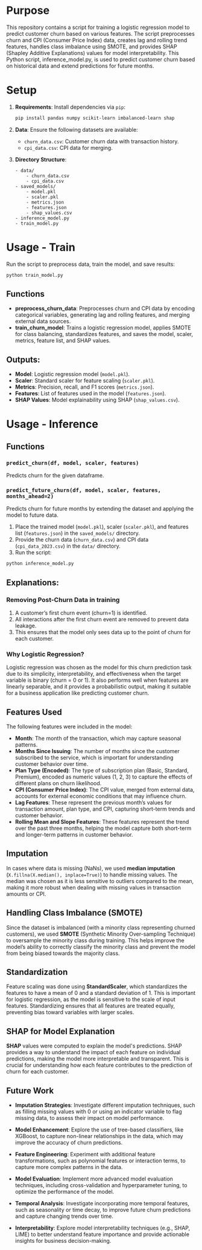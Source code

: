 # Purpose

This repository contains a script for training a logistic regression model to predict customer churn based on various features. The script preprocesses churn and CPI (Consumer Price Index) data, creates lag and rolling trend features, handles class imbalance using SMOTE, and provides SHAP (Shapley Additive Explanations) values for model interpretability.
This Python script, inference_model.py, is used to predict customer churn based on historical data and extend predictions for future months. 


# Setup

1. **Requirements**: Install dependencies via `pip`:
    ```bash
    pip install pandas numpy scikit-learn imbalanced-learn shap
    ```

2. **Data**: Ensure the following datasets are available:
    - `churn_data.csv`: Customer churn data with transaction history.
    - `cpi_data.csv`: CPI data for merging.

3. **Directory Structure**:
    ```
    - data/
        - churn_data.csv
        - cpi_data.csv
    - saved_models/
        - model.pkl
        - scaler.pkl
        - metrics.json
        - features.json
        - shap_values.csv
    - inference_model.py
    - train_model.py
    ```

# Usage - Train

Run the script to preprocess data, train the model, and save results:

```bash
python train_model.py
```
## Functions

- **preprocess_churn_data**: Preprocesses churn and CPI data by encoding categorical variables, generating lag and rolling features, and merging external data sources.
- **train_churn_model**: Trains a logistic regression model, applies SMOTE for class balancing, standardizes features, and saves the model, scaler, metrics, feature list, and SHAP values.

## Outputs:
- **Model**: Logistic regression model (`model.pkl`).
- **Scaler**: Standard scaler for feature scaling (`scaler.pkl`).
- **Metrics**: Precision, recall, and F1 scores (`metrics.json`).
- **Features**: List of features used in the model (`features.json`).
- **SHAP Values**: Model explainability using SHAP (`shap_values.csv`).

# Usage - Inference

## Functions

### `predict_churn(df, model, scaler, features)`
Predicts churn for the given dataframe.

### `predict_future_churn(df, model, scaler, features, months_ahead=2)`
Predicts churn for future months by extending the dataset and applying the model to future data.

1. Place the trained model (`model.pkl`), scaler (`scaler.pkl`), and features list (`features.json`) in the `saved_models/` directory.
2. Provide the churn data (`churn_data.csv`) and CPI data (`cpi_data_2023.csv`) in the `data/` directory.
3. Run the script:

```bash
python inference_model.py
```

## Explanations:

### Removing Post-Churn Data in training
1. A customer’s first churn event (churn=1) is identified.
2. All interactions after the first churn event are removed to prevent data leakage.
3. This ensures that the model only sees data up to the point of churn for each customer.

### Why Logistic Regression?
Logistic regression was chosen as the model for this churn prediction task due to its simplicity, interpretability, and effectiveness when the target variable is binary (churn = 0 or 1). It also performs well when features are linearly separable, and it provides a probabilistic output, making it suitable for a business application like predicting customer churn.

## Features Used

The following features were included in the model:

- **Month**: The month of the transaction, which may capture seasonal patterns.
- **Months Since Issuing**: The number of months since the customer subscribed to the service, which is important for understanding customer behavior over time.
- **Plan Type (Encoded)**: The type of subscription plan (Basic, Standard, Premium), encoded as numeric values (1, 2, 3) to capture the effects of different plans on churn likelihood.
- **CPI (Consumer Price Index)**: The CPI value, merged from external data, accounts for external economic conditions that may influence churn.
- **Lag Features**: These represent the previous month’s values for transaction amount, plan type, and CPI, capturing short-term trends and customer behavior.
- **Rolling Mean and Slope Features**: These features represent the trend over the past three months, helping the model capture both short-term and longer-term patterns in customer behavior.

## Imputation

In cases where data is missing (NaNs), we used **median imputation** (`X.fillna(X.median(), inplace=True)`) to handle missing values. The median was chosen as it is less sensitive to outliers compared to the mean, making it more robust when dealing with missing values in transaction amounts or CPI.

## Handling Class Imbalance (SMOTE)

Since the dataset is imbalanced (with a minority class representing churned customers), we used **SMOTE** (Synthetic Minority Over-sampling Technique) to oversample the minority class during training. This helps improve the model’s ability to correctly classify the minority class and prevent the model from being biased towards the majority class.

## Standardization

Feature scaling was done using **StandardScaler**, which standardizes the features to have a mean of 0 and a standard deviation of 1. This is important for logistic regression, as the model is sensitive to the scale of input features. Standardizing ensures that all features are treated equally, preventing bias toward variables with larger scales.

## SHAP for Model Explanation

**SHAP** values were computed to explain the model's predictions. SHAP provides a way to understand the impact of each feature on individual predictions, making the model more interpretable and transparent. This is crucial for understanding how each feature contributes to the prediction of churn for each customer.

## Future Work

- **Imputation Strategies**: Investigate different imputation techniques, such as filling missing values with 0 or using an indicator variable to flag missing data, to assess their impact on model performance.
  
- **Model Enhancement**: Explore the use of tree-based classifiers, like XGBoost, to capture non-linear relationships in the data, which may improve the accuracy of churn predictions.

- **Feature Engineering**: Experiment with additional feature transformations, such as polynomial features or interaction terms, to capture more complex patterns in the data.

- **Model Evaluation**: Implement more advanced model evaluation techniques, including cross-validation and hyperparameter tuning, to optimize the performance of the model.

- **Temporal Analysis**: Investigate incorporating more temporal features, such as seasonality or time decay, to improve future churn predictions and capture changing trends over time.

- **Interpretability**: Explore model interpretability techniques (e.g., SHAP, LIME) to better understand feature importance and provide actionable insights for business decision-making.
